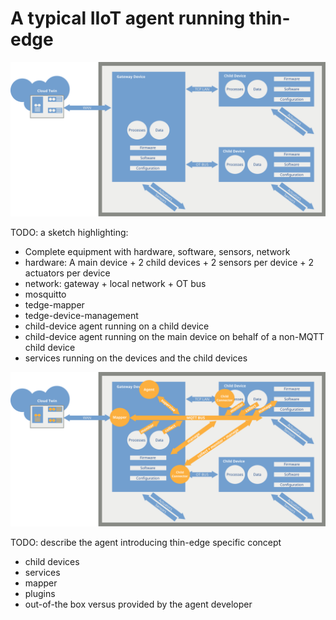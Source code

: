 # A typical IIoT agent running thin-edge

![Typical hardware](images/typical-iiot-agent-hardware.svg)

TODO: a sketch highlighting:
- Complete equipment with hardware, software, sensors, network
- hardware: A main device + 2 child devices + 2 sensors per device + 2 actuators per device
- network: gateway + local network + OT bus
- mosquitto
- tedge-mapper
- tedge-device-management
- child-device agent running on a child device
- child-device agent running on the main device on behalf of a non-MQTT child device
- services running on the devices and the child devices

![Typical thin-edge deployment](images/typical-iiot-agent.svg)

TODO: describe the agent introducing thin-edge specific concept
- child devices
- services
- mapper
- plugins
- out-of-the box versus provided by the agent developer
